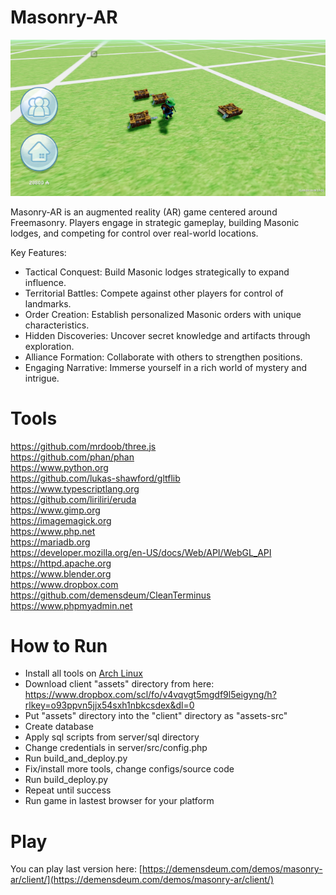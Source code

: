 # Masonry-AR

![Screenshot](Screenshot.png) 

Masonry-AR is an augmented reality (AR) game centered around Freemasonry. Players engage in strategic gameplay, building Masonic lodges, and competing for control over real-world locations.

Key Features:  
  
- Tactical Conquest: Build Masonic lodges strategically to expand influence.  
- Territorial Battles: Compete against other players for control of landmarks.  
- Order Creation: Establish personalized Masonic orders with unique characteristics.  
- Hidden Discoveries: Uncover secret knowledge and artifacts through exploration.  
- Alliance Formation: Collaborate with others to strengthen positions.  
- Engaging Narrative: Immerse yourself in a rich world of mystery and intrigue.  
  

# Tools  
https://github.com/mrdoob/three.js  
https://github.com/phan/phan  
https://www.python.org  
https://github.com/lukas-shawford/gltflib  
https://www.typescriptlang.org  
https://github.com/liriliri/eruda  
https://www.gimp.org  
https://imagemagick.org  
https://www.php.net  
https://mariadb.org  
https://developer.mozilla.org/en-US/docs/Web/API/WebGL_API  
https://httpd.apache.org  
https://www.blender.org  
https://www.dropbox.com  
https://github.com/demensdeum/CleanTerminus  
https://www.phpmyadmin.net  

# How to Run  

* Install all tools on [Arch Linux](https://archlinux.org)  
* Download client "assets" directory from here: https://www.dropbox.com/scl/fo/v4vqvgt5mgdf9l5eigyng/h?rlkey=o93ppvn5jjx54sxh1nbkcsdex&dl=0  
* Put "assets" directory into the "client" directory as "assets-src"
* Create database  
* Apply sql scripts from server/sql directory
* Change credentials in server/src/config.php  
* Run build_and_deploy.py  
* Fix/install more tools, change configs/source code  
* Run build_deploy.py  
* Repeat until success  
* Run game in lastest browser for your platform

# Play
You can play last version here:
[https://demensdeum.com/demos/masonry-ar/client/](https://demensdeum.com/demos/masonry-ar/client/)